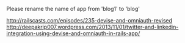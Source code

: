 Please rename the name of app from 'blog1' to 'blog'

http://railscasts.com/episodes/235-devise-and-omniauth-revised
http://deepakrip007.wordpress.com/2013/11/01/twitter-and-linkedin-integration-using-devise-and-omniauth-in-rails-app/
